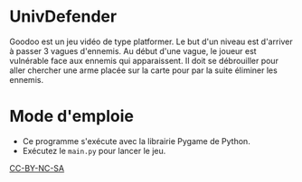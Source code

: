 # UnivDefender

Goodoo est un jeu vidéo de type platformer.
Le but d'un niveau est d'arriver à passer 3 vagues d'ennemis. Au début d'une vague, le joueur est vulnérable face aux ennemis qui apparaissent. Il doit se débrouiller pour aller chercher une arme placée sur la carte pour par la suite éliminer les ennemis.

# Mode d'emploie

- Ce programme s'exécute avec la librairie Pygame de Python.
- Exécutez le <code>main.py</code> pour lancer le jeu.


<a href="https://creativecommons.org/licenses/by-nc-sa/3.0/">CC-BY-NC-SA</a>
